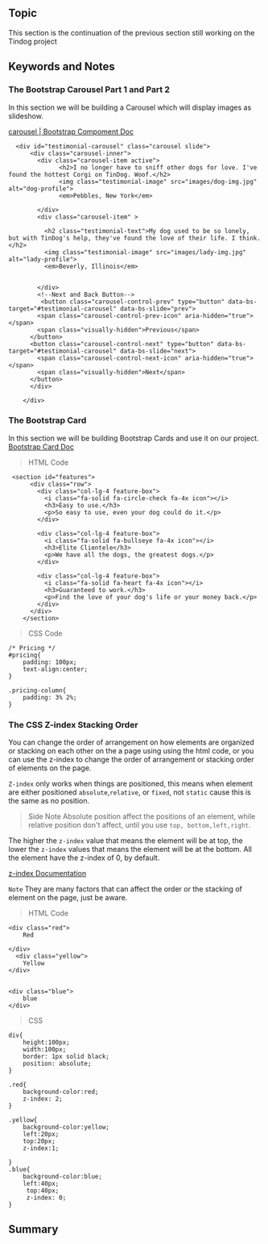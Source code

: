 ## Topic

This section is the continuation of the previous section still working on the Tindog project

## Keywords and Notes

### The Bootstrap Carousel Part 1 and Part 2

In this section we will be building a Carousel which will display images as slideshow.

[carousel | Bootstrap Compoment Doc](https://getbootstrap.com/docs/5.3/components/carousel/)

```
  <div id="testimonial-carousel" class="carousel slide">
      <div class="carousel-inner">
        <div class="carousel-item active">
              <h2>I no longer have to sniff other dogs for love. I've found the hottest Corgi on TinDog. Woof.</h2>
              <img class="testimonial-image" src="images/dog-img.jpg" alt="dog-profile">
              <em>Pebbles, New York</em>

        </div>
        <div class="carousel-item" >

          <h2 class="testimonial-text">My dog used to be so lonely, but with TinDog's help, they've found the love of their life. I think.</h2>
          <img class="testimonial-image" src="images/lady-img.jpg" alt="lady-profile">
          <em>Beverly, Illinois</em>


        </div>
        <!--Next and Back Button-->
         <button class="carousel-control-prev" type="button" data-bs-target="#testimonial-carousel" data-bs-slide="prev">
        <span class="carousel-control-prev-icon" aria-hidden="true"></span>
        <span class="visually-hidden">Previous</span>
      </button>
      <button class="carousel-control-next" type="button" data-bs-target="#testimonial-carousel" data-bs-slide="next">
        <span class="carousel-control-next-icon" aria-hidden="true"></span>
        <span class="visually-hidden">Next</span>
      </button>
      </div>

    </div>

```

### The Bootstrap Card

In this section we will be building Bootstrap Cards and use it on our project. [Bootstrap Card Doc]()

> HTML Code

```
 <section id="features">
      <div class="row">
        <div class="col-lg-4 feature-box">
          <i class="fa-solid fa-circle-check fa-4x icon"></i>
          <h3>Easy to use.</h3>
          <p>So easy to use, even your dog could do it.</p>
        </div>

        <div class="col-lg-4 feature-box">
          <i class="fa-solid fa-bullseye fa-4x icon"></i>
          <h3>Elite Clientele</h3>
          <p>We have all the dogs, the greatest dogs.</p>
        </div>

        <div class="col-lg-4 feature-box">
          <i class="fa-solid fa-heart fa-4x icon"></i>
          <h3>Guaranteed to work.</h3>
          <p>Find the love of your dog's life or your money back.</p>
        </div>
      </div>
    </section>
```

> CSS Code

```
/* Pricing */
#pricing{
    padding: 100px;
    text-align:center;
}

.pricing-column{
    padding: 3% 2%;
}

```

### The CSS Z-index Stacking Order

You can change the order of arrangement on how elements are organized or stacking on each other on the a page using using the html code, or you can use the z-index to change the order of arrangement or stacking order  of elements on the page.

`Z-index` only works when things are positioned, this means when element are either positioned `absolute`,`relative`, or `fixed`, not `static` cause this is the same as no position.

> Side Note
> Absolute position affect the positions of an element, while relative position don't affect, until you use `top, bottom,left,right`.

The higher the `z-index` value that means the element will be at top, the lower the `z-index` values that means the element will be at the bottom. All the element have the z-index of 0, by default.

[z-index Documentation](https://developer.mozilla.org/en-US/docs/Web/CSS/z-index)

`Note` They are many factors that can affect the order or the stacking of element on the page, just be aware.

> HTML Code
```
<div class="red">
    Red

</div>
  <div class="yellow">
    Yellow
</div>


<div class="blue">
    blue
</div>

```

> CSS
```
div{
    height:100px;
    width:100px;
    border: 1px solid black;
    position: absolute;
}

.red{
    background-color:red;
    z-index: 2;
}

.yellow{
    background-color:yellow;
    left:20px;
    top:20px;
    z-index:1;

}
.blue{
    background-color:blue;
    left:40px;
     top:40px;
     z-index: 0;
}
```



## Summary
